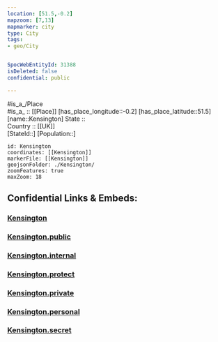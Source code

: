 ```yaml
---
location: [51.5,-0.2] 
mapzoom: [7,13] 
mapmarker: city 
type: City
tags:
- geo/City


SpocWebEntityId: 31388
isDeleted: false
confidential: public

---
```

#is_a_/Place  
#is_a_ :: [[Place]] 
[has_place_longitude::-0.2] 
[has_place_latitude::51.5] 
[name::Kensington] 
State ::  
Country :: [[UK]]  
[StateId::] 
[Population::] 



```leaflet
id: Kensington
coordinates: [[Kensington]] 
markerFile: [[Kensington]] 
geojsonFolder: ./Kensington/
zoomFeatures: true 
maxZoom: 18
```


## Confidential Links & Embeds: 

### [Kensington](/_Standards/Earth/Continent/Europe/Europe~North/UK/England/Regions~England/London,Greater/cities~GreaterLondon/Kensington.md) 

### [Kensington.public](/_public/Earth/Continent/Europe/Europe~North/UK/England/Regions~England/London,Greater/cities~GreaterLondon/Kensington.public.md) 

### [Kensington.internal](/_internal/Earth/Continent/Europe/Europe~North/UK/England/Regions~England/London,Greater/cities~GreaterLondon/Kensington.internal.md) 

### [Kensington.protect](/_protect/Earth/Continent/Europe/Europe~North/UK/England/Regions~England/London,Greater/cities~GreaterLondon/Kensington.protect.md) 

### [Kensington.private](/_private/Earth/Continent/Europe/Europe~North/UK/England/Regions~England/London,Greater/cities~GreaterLondon/Kensington.private.md) 

### [Kensington.personal](/_personal/Earth/Continent/Europe/Europe~North/UK/England/Regions~England/London,Greater/cities~GreaterLondon/Kensington.personal.md) 

### [Kensington.secret](/_secret/Earth/Continent/Europe/Europe~North/UK/England/Regions~England/London,Greater/cities~GreaterLondon/Kensington.secret.md)

